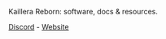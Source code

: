 Kaillera Reborn: software, docs & resources.

[Discord](https://discord.gg/eRwtHDh) - [Website](https://kaillerareborn.github.io)